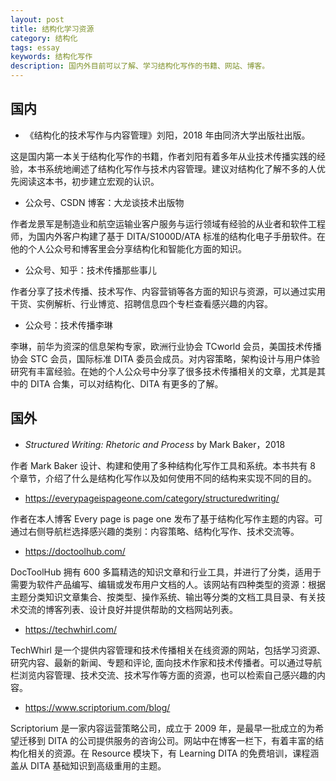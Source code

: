 ```yaml
---
layout: post
title: 结构化学习资源
category: 结构化
tags: essay
keywords: 结构化写作
description: 国内外目前可以了解、学习结构化写作的书籍、网站、博客。
---
```


## 国内

- 《结构化的技术写作与内容管理》刘阳，2018 年由同济大学出版社出版。

这是国内第一本关于结构化写作的书籍，作者刘阳有着多年从业技术传播实践的经验，本书系统地阐述了结构化写作与技术内容管理。建议对结构化了解不多的人优先阅读这本书，初步建立宏观的认识。

- 公众号、CSDN 博客：大龙谈技术出版物

作者龙景军是制造业和航空运输业客户服务与运行领域有经验的从业者和软件工程师，为国内外客户构建了基于 DITA/S1000D/ATA 标准的结构化电子手册软件。在他的个人公众号和博客里会分享结构化和智能化方面的知识。

- 公众号、知乎：技术传播那些事儿

作者分享了技术传播、技术写作、内容营销等各方面的知识与资源，可以通过实用干货、实例解析、行业博览、招聘信息四个专栏查看感兴趣的内容。

- 公众号：技术传播李琳

李琳，前华为资深的信息架构专家，欧洲行业协会 TCworld 会员，美国技术传播协会 STC 会员，国际标准 DITA 委员会成员。对内容策略，架构设计与用户体验研究有丰富经验。在她的个人公众号中分享了很多技术传播相关的文章，尤其是其中的 DITA 合集，可以对结构化、DITA 有更多的了解。

## 国外

- *Structured Writing: Rhetoric and Process* by Mark Baker，2018

作者 Mark Baker 设计、构建和使用了多种结构化写作工具和系统。本书共有 8 个章节，介绍了什么是结构化写作以及如何使用不同的结构来实现不同的目的。

- https://everypageispageone.com/category/structuredwriting/

作者在本人博客 Every page is page one 发布了基于结构化写作主题的内容。可通过右侧导航栏选择感兴趣的类别：内容策略、结构化写作、技术交流等。

- https://doctoolhub.com/

DocToolHub 拥有 600 多篇精选的知识文章和行业工具，并进行了分类，适用于需要为软件产品编写、编辑或发布用户文档的人。该网站有四种类型的资源：根据主题分类知识文章集合、按类型、操作系统、输出等分类的文档工具目录、有关技术交流的博客列表、设计良好并提供帮助的文档网站列表。

- https://techwhirl.com/ 

TechWhirl 是一个提供内容管理和技术传播相关在线资源的网站，包括学习资源、研究内容、最新的新闻、专题和评论, 面向技术作家和技术传播者。可以通过导航栏浏览内容管理、技术交流、技术写作等方面的资源，也可以检索自己感兴趣的内容。

- https://www.scriptorium.com/blog/

Scriptorium 是一家内容运营策略公司，成立于 2009 年，是最早一批成立的为希望迁移到 DITA 的公司提供服务的咨询公司。网站中在博客一栏下，有着丰富的结构化相关的资源。在 Resource 模块下，有 Learning DITA 的免费培训，课程涵盖从 DITA 基础知识到高级重用的主题。
